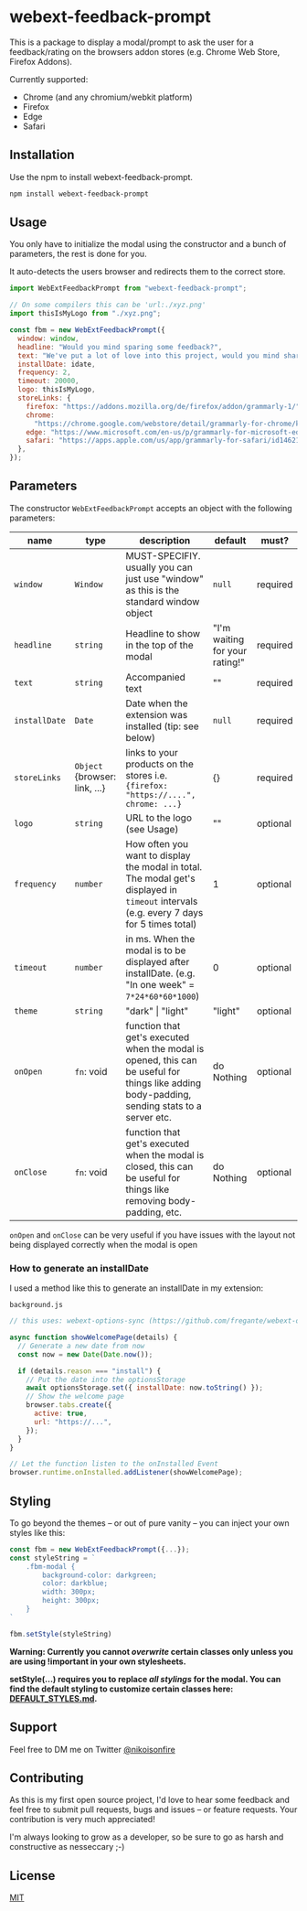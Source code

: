 # webext-feedback-prompt

This is a package to display a modal/prompt to ask the user for a feedback/rating on the browsers addon stores (e.g. Chrome Web Store, Firefox Addons).

Currently supported:

- Chrome (and any chromium/webkit platform)
- Firefox
- Edge
- Safari

## Installation

Use the npm to install webext-feedback-prompt.

```bash
npm install webext-feedback-prompt
```

## Usage

You only have to initialize the modal using the constructor and a bunch of parameters, the rest is done for you.

It auto-detects the users browser and redirects them to the correct store.

```javascript
import WebExtFeedbackPrompt from "webext-feedback-prompt";

// On some compilers this can be 'url:./xyz.png'
import thisIsMyLogo from "./xyz.png";

const fbm = new WebExtFeedbackPrompt({
  window: window,
  headline: "Would you mind sparing some feedback?",
  text: "We've put a lot of love into this project, would you mind sharing your thoughts and maybe a feedback on it?",
  installDate: idate,
  frequency: 2,
  timeout: 20000,
  logo: thisIsMyLogo,
  storeLinks: {
    firefox: "https://addons.mozilla.org/de/firefox/addon/grammarly-1/",
    chrome:
      "https://chrome.google.com/webstore/detail/grammarly-for-chrome/kbfnbcaeplbcioakkpcpgfkobkghlhen",
    edge: "https://www.microsoft.com/en-us/p/grammarly-for-microsoft-edge/9p59wxtbhzzm?activetab=pivot:overviewtab",
    safari: "https://apps.apple.com/us/app/grammarly-for-safari/id1462114288",
  },
});
```

## Parameters

The constructor `WebExtFeedbackPrompt` accepts an object with the following parameters:

| name          | type                          | description                                                                                                                                   | default                        | must?    |
| ------------- | ----------------------------- | --------------------------------------------------------------------------------------------------------------------------------------------- | ------------------------------ | -------- |
| `window`      | `Window`                      | MUST-SPECIFIY. usually you can just use "window" as this is the standard window object                                                        | `null`                         | required |
| `headline`    | `string`                      | Headline to show in the top of the modal                                                                                                      | "I'm waiting for your rating!" | required |
| `text`        | `string`                      | Accompanied text                                                                                                                              | ""                             | required |
| `installDate` | `Date`                        | Date when the extension was installed (tip: see below)                                                                                        | `null`                         | required |
| `storeLinks`  | `Object` {browser: link, ...} | links to your products on the stores i.e. `{firefox: "https://....", chrome: ...}`                                                            | {}                             | required |
| `logo`        | `string`                      | URL to the logo (see Usage)                                                                                                                   | ""                             | optional |
| `frequency`   | `number`                      | How often you want to display the modal in total. The modal get's displayed in `timeout` intervals (e.g. every 7 days for 5 times total)      | 1                              | optional |
| `timeout`     | `number`                      | in ms. When the modal is to be displayed after installDate. (e.g. "In one week" = `7*24*60*60*1000`)                                          | 0                              | optional |
| `theme`       | `string`                      | "dark" \| "light"                                                                                                                             | "light"                        | optional |
| `onOpen`      | `fn`: void                    | function that get's executed when the modal is opened, this can be useful for things like adding body-padding, sending stats to a server etc. | do Nothing                     | optional |
| `onClose`     | `fn`: void                    | function that get's executed when the modal is closed, this can be useful for things like removing body-padding, etc.                         | do Nothing                     | optional |

`onOpen` and `onClose` can be very useful if you have issues with the layout not being displayed correctly when the modal is open

### How to generate an installDate

I used a method like this to generate an installDate in my extension:

`background.js`

```javascript
// this uses: webext-options-sync (https://github.com/fregante/webext-options-sync)

async function showWelcomePage(details) {
  // Generate a new date from now
  const now = new Date(Date.now());

  if (details.reason === "install") {
    // Put the date into the optionsStorage
    await optionsStorage.set({ installDate: now.toString() });
    // Show the welcome page
    browser.tabs.create({
      active: true,
      url: "https://...",
    });
  }
}

// Let the function listen to the onInstalled Event
browser.runtime.onInstalled.addListener(showWelcomePage);
```

## Styling

To go beyond the themes – or out of pure vanity – you can inject your own styles like this:

```javascript
const fbm = new WebExtFeedbackPrompt({...});
const styleString = `
    .fbm-modal {
        background-color: darkgreen;
        color: darkblue;
        width: 300px;
        height: 300px;
    }
`

fbm.setStyle(styleString)
```

**Warning: Currently you cannot _overwrite_ certain classes only unless you are using !important in your own stylesheets.**

**setStyle(...) requires you to replace _all stylings_ for the modal. You can find the default styling to customize certain classes here: [DEFAULT_STYLES.md](/DEFAULT_STYLES.md).**

## Support

Feel free to DM me on Twitter [@nikoisonfire](https://twitter.com/nikoisonfire)

## Contributing

As this is my first open source project, I'd love to hear some feedback and feel free to submit pull requests, bugs and issues – or feature requests. Your contribution is very much appreciated!

I'm always looking to grow as a developer, so be sure to go as harsh and constructive as nesseccary ;-)

## License

[MIT](https://choosealicense.com/licenses/mit/)
